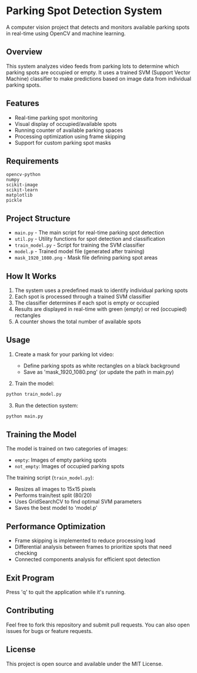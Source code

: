 # Parking Spot Detection System

A computer vision project that detects and monitors available parking spots in real-time using OpenCV and machine learning.

## Overview

This system analyzes video feeds from parking lots to determine which parking spots are occupied or empty. It uses a trained SVM (Support Vector Machine) classifier to make predictions based on image data from individual parking spots.

## Features

- Real-time parking spot monitoring
- Visual display of occupied/available spots
- Running counter of available parking spaces
- Processing optimization using frame skipping
- Support for custom parking spot masks

## Requirements

```
opencv-python
numpy
scikit-image
scikit-learn
matplotlib
pickle
```

## Project Structure

- `main.py` - The main script for real-time parking spot detection
- `util.py` - Utility functions for spot detection and classification
- `train_model.py` - Script for training the SVM classifier
- `model.p` - Trained model file (generated after training)
- `mask_1920_1080.png` - Mask file defining parking spot areas

## How It Works

1. The system uses a predefined mask to identify individual parking spots
2. Each spot is processed through a trained SVM classifier
3. The classifier determines if each spot is empty or occupied
4. Results are displayed in real-time with green (empty) or red (occupied) rectangles
5. A counter shows the total number of available spots

## Usage

1. Create a mask for your parking lot video:
   - Define parking spots as white rectangles on a black background
   - Save as 'mask_1920_1080.png' (or update the path in main.py)

2. Train the model:
```bash
python train_model.py
```

3. Run the detection system:
```bash
python main.py
```

## Training the Model

The model is trained on two categories of images:
- `empty`: Images of empty parking spots
- `not_empty`: Images of occupied parking spots

The training script (`train_model.py`):
- Resizes all images to 15x15 pixels
- Performs train/test split (80/20)
- Uses GridSearchCV to find optimal SVM parameters
- Saves the best model to 'model.p'

## Performance Optimization

- Frame skipping is implemented to reduce processing load
- Differential analysis between frames to prioritize spots that need checking
- Connected components analysis for efficient spot detection

## Exit Program

Press 'q' to quit the application while it's running.

## Contributing

Feel free to fork this repository and submit pull requests. You can also open issues for bugs or feature requests.

## License

This project is open source and available under the MIT License.